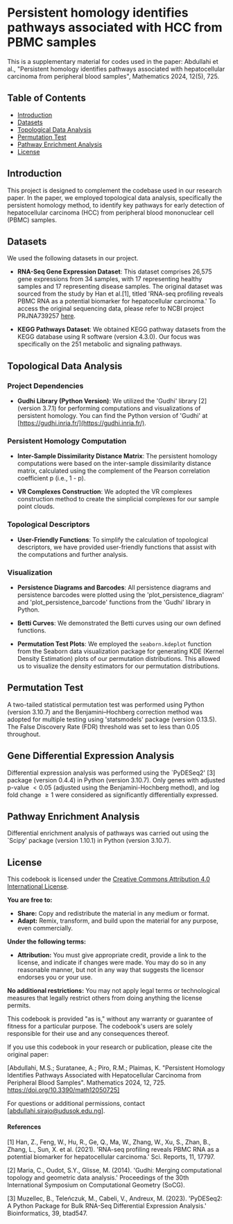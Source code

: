 # Persistent homology identifies pathways associated with HCC from PBMC samples

This is a supplementary material for codes used in the paper:
Abdullahi et al., "Persistent homology identifies pathways associated with hepatocellular carcinoma from peripheral blood samples", Mathematics 2024, 12(5), 725.

## Table of Contents

- [Introduction](#introduction)
- [Datasets](#datasets)
- [Topological Data Analysis](#topological-data-analysis)
- [Permutation Test](#permutation-test)
- [Pathway Enrichment Analysis](#pathway_enrichment-analysis)
- [License](#license)

## Introduction

This project is designed to complement the codebase used in our research paper. In the paper, we employed topological data analysis, specifically the persistent homology method, to identify key pathways for early detection of hepatocellular carcinoma (HCC) from peripheral blood mononuclear cell (PBMC) samples.

## Datasets

We used the following datasets in our project. 

- **RNA-Seq Gene Expression Dataset**: This dataset comprises 26,575 gene expressions from 34 samples, with 17 representing healthy samples and 17 representing disease samples. The original dataset was sourced from the study by Han et al.[1], titled 'RNA-seq profiling reveals PBMC RNA as a potential biomarker for hepatocellular carcinoma.' To access the original sequencing data, please refer to NCBI project PRJNA739257 [here](https://dataview.ncbi.nlm.nih.gov/object/PRJNA739257).

- **KEGG Pathways Dataset**: We obtained KEGG pathway datasets from the KEGG database using R software (version 4.3.0). Our focus was specifically on the 251 metabolic and signaling pathways.

## Topological Data Analysis

### Project Dependencies

- **Gudhi Library (Python Version)**: We utilized the 'Gudhi' library [2] (version 3.7.1) for performing computations and visualizations of persistent homology. You can find the Python version of 'Gudhi' at [https://gudhi.inria.fr/](https://gudhi.inria.fr/).

### Persistent Homology Computation

- **Inter-Sample Dissimilarity Distance Matrix**: The persistent homology computations were based on the inter-sample dissimilarity distance matrix, calculated using the complement of the Pearson correlation coefficient p (i.e., 1 - p).

- **VR Complexes Construction**: We adopted the VR complexes construction method to create the simplicial complexes for our sample point clouds.

### Topological Descriptors

- **User-Friendly Functions**: To simplify the calculation of topological descriptors, we have provided user-friendly functions that assist with the computations and further analysis.

### Visualization

- **Persistence Diagrams and Barcodes**: All persistence diagrams and persistence barcodes were plotted using the 'plot_persistence_diagram' and 'plot_persistence_barcode' functions from the 'Gudhi' library in Python.

- **Betti Curves**: We demonstrated the Betti curves using our own defined functions.

- **Permutation Test Plots**: We employed the `seaborn.kdeplot` function from the Seaborn data visualization package for generating KDE (Kernel Density Estimation) plots of our permutation distributions. This allowed us to visualize the density estimators for our permutation distributions.

## Permutation Test

A two-tailed statistical permutation test was performed using Python (version 3.10.7) and the Benjamini–Hochberg correction method was adopted for multiple testing using 'statsmodels' package (version 0.13.5). The False Discovery Rate (FDR) threshold was set to less than 0.05 throughout.

## Gene Differential Expression Analysis

Differential expression analysis was performed using the `PyDESeq2' [3] package (version 0.4.4) in Python (version 3.10.7). Only genes with adjusted p-value $< 0.05$ (adjusted using the Benjamini-Hochberg method), and log fold change $\geq 1$ were considered as significantly differentially expressed.

## Pathway Enrichment Analysis

Differential enrichment analysis of pathways was carried out using the `Scipy' package (version 1.10.1) in Python (version 3.10.7).

## License

This codebook is licensed under the [Creative Commons Attribution 4.0 International License](https://creativecommons.org/licenses/by/4.0/).

**You are free to:**
- **Share:** Copy and redistribute the material in any medium or format.
- **Adapt:** Remix, transform, and build upon the material for any purpose, even commercially.

**Under the following terms:**
- **Attribution:** You must give appropriate credit, provide a link to the license, and indicate if changes were made. You may do so in any reasonable manner, but not in any way that suggests the licensor endorses you or your use.

**No additional restrictions:** You may not apply legal terms or technological measures that legally restrict others from doing anything the license permits.

This codebook is provided "as is," without any warranty or guarantee of fitness for a particular purpose. The codebook's users are solely responsible for their use and any consequences thereof.

If you use this codebook in your research or publication, please cite the original paper:

[Abdullahi, M.S.; Suratanee, A.; Piro, R.M.; Plaimas, K. "Persistent Homology Identifies Pathways Associated with Hepatocellular Carcinoma from Peripheral Blood Samples". Mathematics 2024, 12, 725. https://doi.org/10.3390/math12050725]

For questions or additional permissions, contact [abdullahi.sirajo@udusok.edu.ng].

#### References

[1] Han, Z., Feng, W., Hu, R., Ge, Q., Ma, W., Zhang, W., Xu, S., Zhan, B., Zhang, L., Sun, X. et al. (2021). 'RNA-seq profiling reveals PBMC RNA as a potential biomarker for hepatocellular carcinoma.' Sci. Reports, 11, 17797.

[2] Maria, C., Oudot, S.Y., Glisse, M. (2014). 'Gudhi: Merging computational topology and geometric data analysis.' Proceedings of the 30th International Symposium on Computational Geometry (SoCG).

[3] Muzellec, B., Teleńczuk, M., Cabeli, V., Andreux, M. (2023). 'PyDESeq2: A Python Package for Bulk RNA-Seq Differential Expression Analysis.' Bioinformatics, 39, btad547.
